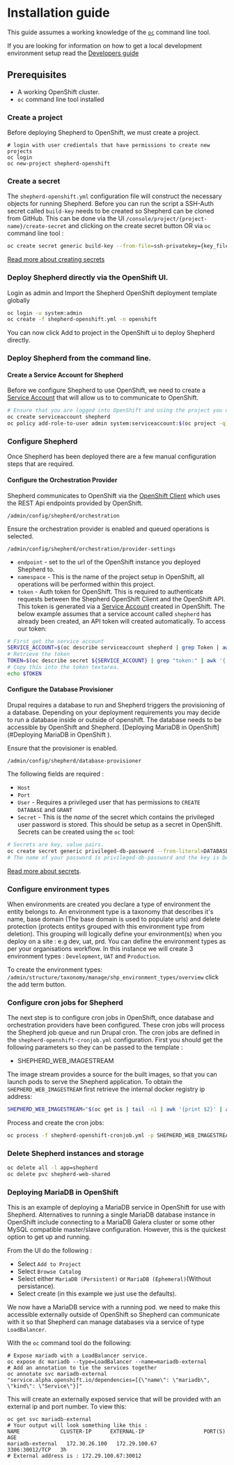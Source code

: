 # Installation guide

This guide assumes a working knowledge of the [`oc`](https://docs.openshift.com/online/cli_reference/get_started_cli.html) command line tool.

If you are looking for information on how to get a local development environment setup read the [Developers guide](DEVELOPERS.md)

## Prerequisites
 * A working OpenShift cluster. 
 * `oc` command line tool installed

### Create a project 
Before deploying Shepherd to OpenShift, we must create a project. 

```
# login with user credientals that have permissions to create new projects
oc login 
oc new-project shepherd-openshift
```

### Create a secret 
The `shepherd-openshift.yml` configuration file will construct the necessary objects for running Shepherd. Before you can run the script a SSH-Auth secret called `build-key` needs to be created so Shepherd can be cloned from GitHub. This can be done via the UI `/console/project/{project-name}/create-secret` and clicking on the create secret button OR via `oc` command line tool :

```bash
oc create secret generic build-key --from-file=ssh-privatekey={key_file}
```

[Read more about creating secrets](https://docs.openshift.com/container-platform/latest/dev_guide/secrets.html)


### Deploy Shepherd directly via the OpenShift UI.
Login as admin and Import the Shepherd OpenShift deployment template globally
```bash
oc login -u system:admin
oc create -f shepherd-openshift.yml -n openshift
```
You can now click Add to project in the OpenShift ui to deploy Shepherd directly.

### Deploy Shepherd from the command line.

#### Create a Service Account for Shepherd
Before we configure Shepherd to use OpenShift, we need to create a [Service Account](https://docs.openshift.com/container-platform/latest/dev_guide/service_accounts.html)
that will allow us to to communicate to OpenShift.

```bash
# Ensure that you are logged into OpenShift and using the project you deployed Shepherd on.
oc create serviceaccount shepherd
oc policy add-role-to-user admin system:serviceaccount:$(oc project -q):shepherd
```

### Configure Shepherd

Once Shepherd has been deployed there are a few manual configuration steps that are required.

#### Configure the Orchestration Provider

Shepherd communicates to OpenShift via the [OpenShift Client](https://github.com/universityofadelaide/openshift-client) which uses the REST Api endpoints provided by OpenShift.

`/admin/config/shepherd/orchestration`

Ensure the orchestration provider is enabled and queued operations is selected.

`/admin/config/shepherd/orchestration/provider-settings`

- `endpoint` - set to the url of the OpenShift instance you deployed Shepherd to.
- `namespace` - This is the name of the project setup in OpenShift, all operations will be performed within this project.
- `token` - Auth token for OpenShift. This is required to authenticate requests between the Shepherd OpenShift Client and the OpenShift API.
   This token is generated via a [Service Account](https://docs.openshift.com/container-platform/latest/dev_guide/service_accounts.html) created in OpenShift.
   The below example assumes that a service account called `shepherd` has already been created, an API token will created automatically.
   To access our token:
```bash
# First get the service account
SERVICE_ACCOUNT=$(oc describe serviceaccount shepherd | grep Token | awk '{ print $2 }')
# Retrieve the token 
TOKEN=$(oc describe secret ${SERVICE_ACCOUNT} | grep "token:" | awk '{ print $2 }')
# Copy this into the token textarea.
echo $TOKEN
```

#### Configure the Database Provisioner

Drupal requires a database to run and Shepherd triggers the provisioning of a database. Depending on your deployment requirements you may
decide to run a database inside or outside of openshift. The database needs to be accessible by OpenShift and Shepherd.
[Deploying MariaDB in OpenShift](#Deploying MariaDB in OpenShift ). 

Ensure that the provisioner is enabled.

`/admin/config/shepherd/database-provisioner`

The following fields are required :
- `Host`
- `Port`
- `User` - Requires a privileged user that has permissions to `CREATE DATABASE` and `GRANT`
- `Secret` - This is the *name* of the secret which contains the privileged user password is stored. This should be setup as a secret in OpenShift.
Secrets can be created using the `oc` tool:
```bash
# Secrets are key, value pairs.
oc create secret generic privileged-db-password --from-literal=DATABASE_PASSWORD=SUPERSECRETPWD
# The name of your password is privileged-db-password and the key is DATABASE_PASSWORD.
```
[Read more about secrets](https://docs.openshift.com/container-platform/latest/dev_guide/secrets.html).

### Configure environment types

When environments are created you declare a type of environment the entity belongs to. An environment type is a taxonomy that describes it's name,
base domain (The base domain is used to populate urls) and delete protection (protects entitys grouped with this environment type from deletion).
This grouping will logically define your environment(s) when you deploy on a site : e.g dev, uat, prd. You can define the environment types as per your
organisations workflow. In this instance we will create 3 environment types : `Development`, `UAT` and `Production`.

To create the environment types:
`/admin/structure/taxonomy/manage/shp_environment_types/overview` click the add term button.

### Configure cron jobs for Shepherd 

The next step is to configure cron jobs in OpenShift, once database and orchestration providers have been configured. These cron jobs will process the Shepherd job queue and run Drupal cron. The cron jobs are defined in the 
`shepherd-openshift-cronjob.yml` configuration. First you should get the following parameters so they can be passed to the template :

- SHEPHERD_WEB_IMAGESTREAM 

The image stream provides a source for the built images, so that you can launch pods to serve the Shepherd application.
To obtain the `SHEPHERD_WEB_IMAGESTREAM` first retrieve the internal docker registry ip address:

```bash
SHEPHERD_WEB_IMAGESTREAM="$(oc get is | tail -n1 | awk '{print $2}' | awk -F '/' '{print $1}')/$(oc project -q)/shepherd-web-is:latest"
```

Process and create the cron jobs:

```bash
oc process -f shepherd-openshift-cronjob.yml -p SHEPHERD_WEB_IMAGESTREAM=${SHEPHERD_WEB_IMAGESTREAM} | oc create -f -
```

### Delete Shepherd instances and storage
```bash
oc delete all -l app=shepherd
oc delete pvc shepherd-web-shared
```

### Deploying MariaDB in OpenShift 

This is an example of deploying a MariaDB service in OpenShift for use with Shepherd. Alternatives to running a single MariaDB database instance in OpenShift include connecting to a MariaDB Galera cluster or some other MySQL compatible master/slave configuration. 
However, this is the quickest option to get up and running.  

From the UI do the following : 
- Select `Add to Project`
- Select `Browse Catalog`
- Select either `MariaDB (Persistent)` or `MariaDB (Ephemeral)`(Without persistance).
- Select create (in this example we just use the defaults).

We now have a MariaDB service with a running pod. we need to make this accessible externally outside of OpenShift
so Shepherd can communicate with it so that Shepherd can manage databases via a service of type `LoadBalancer`.

With the `oc` command tool do the following:

```
# Expose mariadb with a LoadBalancer service.
oc expose dc mariadb --type=LoadBalancer --name=mariadb-external
# Add an annotation to tie the services together
oc annotate svc mariadb-external "service.alpha.openshift.io/dependencies=[{\"name\": \"mariadb\", \"kind\": \"Service\"}]"
``` 
This will create an externally exposed service that will be provided with an external ip and port number. To view this:

```
oc get svc mariadb-external
# Your output will look something like this :
NAME             CLUSTER-IP      EXTERNAL-IP                   PORT(S)          AGE
mariadb-external   172.30.26.100   172.29.100.67              3306:30012/TCP   3h
# External address is : 172.29.100.67:30012
```
